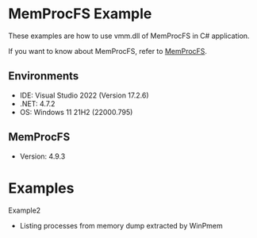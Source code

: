 # MemProcFS Example
These examples are how to use vmm.dll of MemProcFS in C# application.

If you want to know about MemProcFS, refer to [MemProcFS](https://github.com/ufrisk/MemProcFS).

## Environments
- IDE: Visual Studio 2022 (Version 17.2.6)
- .NET: 4.7.2
- OS: Windows 11 21H2 (22000.795)

## MemProcFS
- Version: 4.9.3

# Examples
Example2
- Listing processes from memory dump extracted by WinPmem